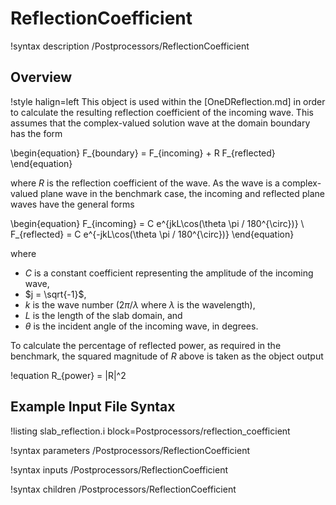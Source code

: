 # ReflectionCoefficient

!syntax description /Postprocessors/ReflectionCoefficient

## Overview

!style halign=left
This object is used within the [OneDReflection.md] in order to calculate the
resulting reflection coefficient of the incoming wave. This assumes that the
complex-valued solution wave at the domain boundary has the form

\begin{equation}
  F_{boundary} = F_{incoming} + R F_{reflected}
\end{equation}

where $R$ is the reflection coefficient of the wave. As the wave is a
complex-valued plane wave in the benchmark case, the incoming and reflected plane
waves have the general forms

\begin{equation}
  F_{incoming} = C e^{jkL\cos(\theta \pi / 180^{\circ})} \\
  F_{reflected} = C e^{-jkL\cos(\theta \pi / 180^{\circ})}
\end{equation}

where

- $C$ is a constant coefficient representing the amplitude of the incoming wave,
- $j = \sqrt{-1}$,
- $k$ is the wave number ($2 \pi / \lambda$ where $\lambda$ is the wavelength),
- $L$ is the length of the slab domain, and
- $\theta$ is the incident angle of the incoming wave, in degrees.

To calculate the percentage of reflected power, as required in the benchmark,
the squared magnitude of $R$ above is taken as the object output

!equation
R_{power} = |R|^2

## Example Input File Syntax

!listing slab_reflection.i block=Postprocessors/reflection_coefficient

!syntax parameters /Postprocessors/ReflectionCoefficient

!syntax inputs /Postprocessors/ReflectionCoefficient

!syntax children /Postprocessors/ReflectionCoefficient
